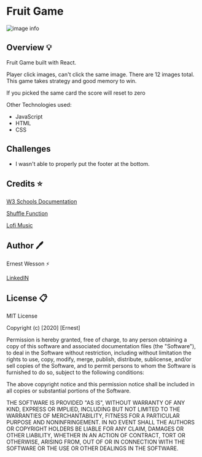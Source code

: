 # Fruit Game

![image info](./public/fruitgame.png)


## Overview :bulb:

Fruit Game built with React. 

Player click images, can't click the same image. There are 12 images total. This game takes strategy and good memory to win. 

If you picked the same card the score will reset to zero

Other Technologies used:

- JavaScript
- HTML
- CSS



## Challenges

- I wasn't able to properly put the footer at the bottom. 


## Credits :star:


[W3 Schools Documentation](w3schools.com)

[Shuffle Function](https://medium.com/@nitinpatel_20236/how-to-shuffle-correctly-shuffle-an-array-in-javascript-15ea3f84bfb)

[Lofi Music](https://www.youtube.com/watch?v=tutZKLeGrCs)

## Author :pen:

Ernest Wesson :zap:

 [LinkedIN](https://www.linkedin.com/in/ernest-wesson-b4183b5a/)



## License :clipboard:


MIT License

Copyright (c) [2020] [Ernest]

Permission is hereby granted, free of charge, to any person obtaining a copy
of this software and associated documentation files (the "Software"), to deal
in the Software without restriction, including without limitation the rights
to use, copy, modify, merge, publish, distribute, sublicense, and/or sell
copies of the Software, and to permit persons to whom the Software is
furnished to do so, subject to the following conditions:

The above copyright notice and this permission notice shall be included in all
copies or substantial portions of the Software.

THE SOFTWARE IS PROVIDED "AS IS", WITHOUT WARRANTY OF ANY KIND, EXPRESS OR
IMPLIED, INCLUDING BUT NOT LIMITED TO THE WARRANTIES OF MERCHANTABILITY,
FITNESS FOR A PARTICULAR PURPOSE AND NONINFRINGEMENT. IN NO EVENT SHALL THE
AUTHORS OR COPYRIGHT HOLDERS BE LIABLE FOR ANY CLAIM, DAMAGES OR OTHER
LIABILITY, WHETHER IN AN ACTION OF CONTRACT, TORT OR OTHERWISE, ARISING FROM,
OUT OF OR IN CONNECTION WITH THE SOFTWARE OR THE USE OR OTHER DEALINGS IN THE
SOFTWARE.
